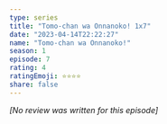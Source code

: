 ```yaml
---
type: series
title: "Tomo-chan wa Onnanoko! 1x7"
date: "2023-04-14T22:22:27"
name: "Tomo-chan wa Onnanoko!"
season: 1
episode: 7
rating: 4
ratingEmoji: ⭐️⭐️⭐️⭐️
share: false
---
```


_[No review was written for this episode]_
